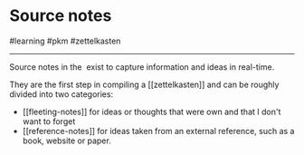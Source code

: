 # Source notes

#learning #pkm #zettelkasten

-----

Source notes in the   exist to capture information and ideas in real-time.

They are the first step in compiling a [[zettelkasten]] and can be roughly divided into two categories:

- [[fleeting-notes]] for ideas or thoughts that were own and that I don't want to forget
- [[reference-notes]] for ideas taken from an external reference, such as a book, website or paper.


